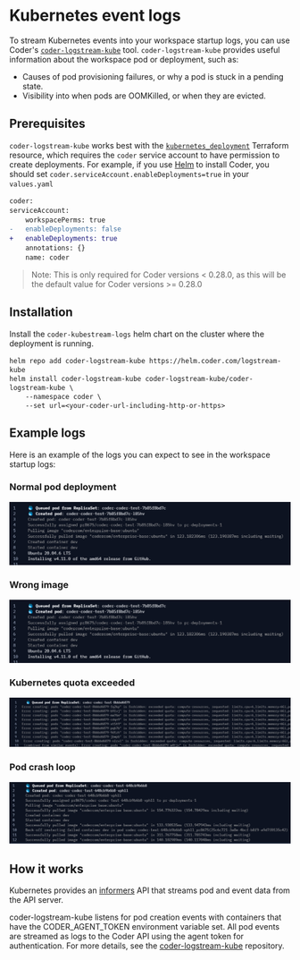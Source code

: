# Kubernetes event logs

To stream Kubernetes events into your workspace startup logs, you can use Coder's [`coder-logstream-kube`](https://github.com/coder/coder-logstream-kube) tool. `coder-logstream-kube` provides useful information about the workspace pod or deployment, such as:

- Causes of pod provisioning failures, or why a pod is stuck in a pending state.
- Visibility into when pods are OOMKilled, or when they are evicted.

## Prerequisites

`coder-logstream-kube` works best with the [`kubernetes_deployment`](https://registry.terraform.io/providers/hashicorp/kubernetes/latest/docs/resources/deployment) Terraform resource, which requires the `coder` service account to have permission to create deployments. For example, if you use [Helm](../../install/kubernetes.md#install-coder-with-helm) to install Coder, you should set `coder.serviceAccount.enableDeployments=true` in your `values.yaml`

```diff
coder:
serviceAccount:
    workspacePerms: true
-   enableDeployments: false
+   enableDeployments: true
    annotations: {}
    name: coder
```

> Note: This is only required for Coder versions < 0.28.0, as this will be the default value for Coder versions >= 0.28.0

## Installation

Install the `coder-kubestream-logs` helm chart on the cluster where the deployment is running.

```shell
helm repo add coder-logstream-kube https://helm.coder.com/logstream-kube
helm install coder-logstream-kube coder-logstream-kube/coder-logstream-kube \
    --namespace coder \
    --set url=<your-coder-url-including-http-or-https>
```

## Example logs

Here is an example of the logs you can expect to see in the workspace startup logs:

### Normal pod deployment

![normal pod deployment](./coder-logstream-kube-logs-normal.png)

### Wrong image

![Wrong image name](./coder-logstream-kube-logs-wrong-image.png)

### Kubernetes quota exceeded

![Kubernetes quota exceeded](./coder-logstream-kube-logs-quota-exceeded.png)

### Pod crash loop

![Pod crash loop](./coder-logstream-kube-logs-pod-crashed.png)

## How it works

Kubernetes provides an [informers](https://pkg.go.dev/k8s.io/client-go/informers) API that streams pod and event data from the API server.

coder-logstream-kube listens for pod creation events with containers that have the CODER_AGENT_TOKEN environment variable set. All pod events are streamed as logs to the Coder API using the agent token for authentication. For more details, see the [coder-logstream-kube](https://github.com/coder/coder-logstream-kube) repository.
